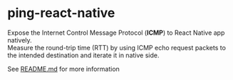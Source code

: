 # ping-react-native

Expose the Internet Control Message Protocol (**ICMP**) to React Native app natively.  
Measure the round-trip time (RTT) by using ICMP echo request packets to the intended destination and iterate it in native side.

See [README.md](https://github.com/RakaDoank/ping-react-native) for more information
